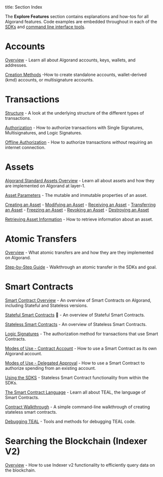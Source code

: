 title: Section Index

The **Explore Features** section contains explanations and how-tos for all Algorand features. Code examples are embedded throughout in each of the [SDKs](../reference/index.md#sdks) and [command line interface tools](../reference/index.md#command-line-interface-tools-cli-tools).

# Accounts

[Overview](./accounts/index.md) - Learn all about Algorand accounts, keys, wallets, and addresses.

[Creation Methods](./accounts/create.md) -How to create standalone accounts, wallet-derived (kmd) accounts, or multisignature accounts.

# Transactions

[Structure](./transactions/index.md) - A look at the underlying structure of the different types of transactions.

[Authorization](./transactions/signatures.md) - How to authorize transactions with Single Signatures, Multisignatures, and Logic Signatures.

[Offline Authorization](./transactions/offline_transactions.md) - How to authorize transactions _without_ requiring an internet connection.

# Assets

[Algorand Standard Assets Overview](./asa.md) - Learn all about assets and how they are implemented on Algorand at layer-1.

[Asset Parameters](./asa.md#asset-parameters) - The mutable and immutable properties of an asset.

[Creating an Asset](./asa.md#creating-an-asset) - [Modifying an Asset](./asa.md#modifying-an-asset) - [Receiving an Asset](./asa.md#receiving-an-asset) - [Transferring an Asset](./asa.md#transferring-an-asset) - [Freezing an Asset](./asa.md#freezing-an-asset) - [Revoking an Asset](./asa.md#revoking-an-asset) - [Destroying an Asset](./asa.md#destroying-an-asset)

[Retrieving Asset Information](./asa.md#retrieve-asset-information) - How to retrieve information about an asset.

# Atomic Transfers

[Overview](./atomic_transfers.md) - What atomic transfers are and how they are they implemented on Algorand.

[Step-by-Step Guide](./atomic_transfers.md#step-by-step-guide) - Walkthrough an atomic transfer in the SDKs and goal.

# Smart Contracts

[Smart Contract Overview](./asc1/index.md) - An overview of Smart Contracts on Algorand, including Stateful and Stateless versions.

[Stateful Smart Contracts](./asc1/stateful/index.md) 🔷 - An overview of Stateful Smart Contracts.


[Stateless Smart Contracts](./asc1/stateless/index.md) - An overview of Stateless Smart Contracts. 

[Logic Signatures](./asc1/stateless/modes.md#logic-signatures) - The authorization method for transactions that use Smart Contracts.

[Modes of Use - Contract Account](./asc1/stateless/modes.md#contract-account) - How to use a Smart Contract as its own Algorand account.

[Modes of Use - Delegated Approval](./asc1/stateless/modes.md#delegated-approval) - How to use a Smart Contract to authorize spending from an existing account.

[Using the SDKS](./asc1/stateless/sdks.md) - Stateless Smart Contract functionality from within the SDKs.

[The Smart Contract Language](./asc1/teal/index.md) - Learn all about TEAL, the language of Smart Contracts.

[Contract Walkthrough](./asc1/stateless/walkthrough.md) - A simple command-line walkthrough of creating stateless smart contracts.

[Debugging TEAL](./asc1/debugging.md) - Tools and methods for debugging TEAL code.




# Searching the Blockchain (Indexer V2)

[Overview](./indexer.md) - How to use Indexer v2 functionality to efficiently query data on the blockchain.